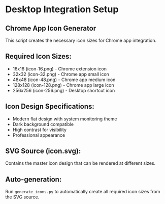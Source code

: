 # Desktop Integration Setup

## Chrome App Icon Generator
This script creates the necessary icon sizes for Chrome app integration.

## Required Icon Sizes:
- 16x16 (icon-16.png) - Chrome extension icon
- 32x32 (icon-32.png) - Chrome app small icon  
- 48x48 (icon-48.png) - Chrome app medium icon
- 128x128 (icon-128.png) - Chrome app large icon
- 256x256 (icon-256.png) - Desktop shortcut icon

## Icon Design Specifications:
- Modern flat design with system monitoring theme
- Dark background compatible
- High contrast for visibility
- Professional appearance

## SVG Source (icon.svg):
Contains the master icon design that can be rendered at different sizes.

## Auto-generation:
Run `generate_icons.py` to automatically create all required icon sizes from the SVG source.
